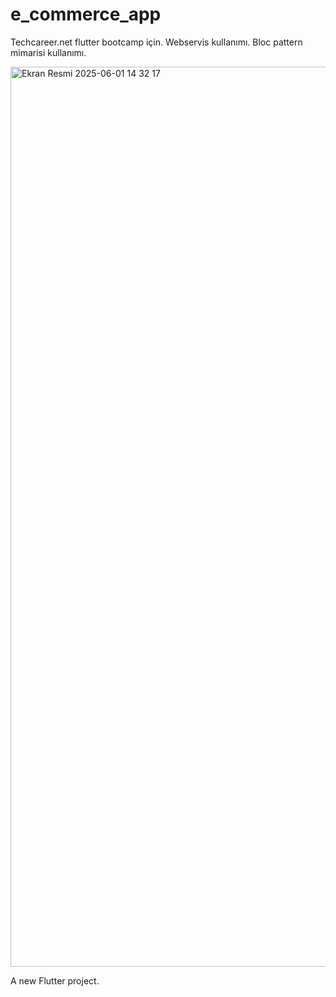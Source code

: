 # e_commerce_app
Techcareer.net flutter bootcamp için.
Webservis kullanımı.
Bloc pattern mimarisi kullanımı.

<img width="1440" alt="Ekran Resmi 2025-06-01 14 32 17" src="https://github.com/user-attachments/assets/88c0d4be-ce18-4147-8d6f-94895306c5de" />



A new Flutter project.
